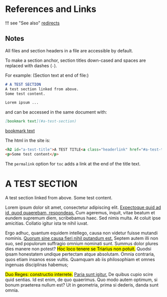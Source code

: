 # References and Links

!!! see "See also"
    [redirects](redirects.md)

## Notes

All files and section headers in a file are accessible by default.

To make a section anchor, section titles down-cased and spaces are replaced with dashes (`-`).

For example: (Section text at end of file:)

```md
# A TEST SECTION
A test section linked from above.
Some test content.

Lorem ipsum ...
```

and can be accessed in the same document with:

```md
[bookmark text](#a-test-section)
```

[bookmark text](#a-test-section)

The html in the site is:

```html
<h2 id="a-test-title">A TEST TITLE<a class="headerlink" href="#a-test-title" title="Permanent link"></a></h2>
<p>Some test content</p>
```

The `permalink` option for `toc` adds a link at the end of the title text.


# A TEST SECTION
A test section linked from above.
Some test content.

Lorem ipsum dolor sit amet, consectetur adipiscing elit. <a href="http://loripsum.net/" target="_blank">Expectoque quid ad id, quod quaerebam, respondeas.</a> Cum ageremus, inquit, vitae beatum et eundem supremum diem, scribebamus haec. Sed nimis multa. At coluit ipse amicitias. Collatio igitur ista te nihil iuvat.

Ergo adhuc, quantum equidem intellego, causa non videtur fuisse mutandi nominis. <a href="http://loripsum.net/" target="_blank">Quorum sine causa fieri nihil putandum est.</a> Septem autem illi non suo, sed populorum suffragio omnium nominati sunt. Summus dolor plures dies manere non potest? <mark>Hoc loco tenere se Triarius non potuit.</mark> Quodsi ipsam honestatem undique pertectam atque absolutam. Omnia contraria, quos etiam insanos esse vultis. Quamquam ab iis philosophiam et omnes ingenuas disciplinas habemus;

<mark>Duo Reges: constructio interrete.</mark> <a href="http://loripsum.net/" target="_blank">Paria sunt igitur.</a> De quibus cupio scire quid sentias. Id est enim, de quo quaerimus. Quo modo autem optimum, si bonum praeterea nullum est? Ut in geometria, prima si dederis, danda sunt omnia.

